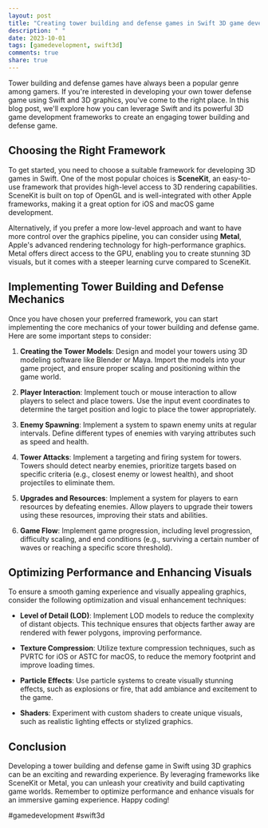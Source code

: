 ```yaml
---
layout: post
title: "Creating tower building and defense games in Swift 3D game development"
description: " "
date: 2023-10-01
tags: [gamedevelopment, swift3d]
comments: true
share: true
---
```


Tower building and defense games have always been a popular genre among gamers. If you're interested in developing your own tower defense game using Swift and 3D graphics, you've come to the right place. In this blog post, we'll explore how you can leverage Swift and its powerful 3D game development frameworks to create an engaging tower building and defense game.

## Choosing the Right Framework

To get started, you need to choose a suitable framework for developing 3D games in Swift. One of the most popular choices is **SceneKit**, an easy-to-use framework that provides high-level access to 3D rendering capabilities. SceneKit is built on top of OpenGL and is well-integrated with other Apple frameworks, making it a great option for iOS and macOS game development.

Alternatively, if you prefer a more low-level approach and want to have more control over the graphics pipeline, you can consider using **Metal**, Apple's advanced rendering technology for high-performance graphics. Metal offers direct access to the GPU, enabling you to create stunning 3D visuals, but it comes with a steeper learning curve compared to SceneKit.

## Implementing Tower Building and Defense Mechanics

Once you have chosen your preferred framework, you can start implementing the core mechanics of your tower building and defense game. Here are some important steps to consider:

1. **Creating the Tower Models**: Design and model your towers using 3D modeling software like Blender or Maya. Import the models into your game project, and ensure proper scaling and positioning within the game world.

2. **Player Interaction**: Implement touch or mouse interaction to allow players to select and place towers. Use the input event coordinates to determine the target position and logic to place the tower appropriately.

3. **Enemy Spawning**: Implement a system to spawn enemy units at regular intervals. Define different types of enemies with varying attributes such as speed and health.

4. **Tower Attacks**: Implement a targeting and firing system for towers. Towers should detect nearby enemies, prioritize targets based on specific criteria (e.g., closest enemy or lowest health), and shoot projectiles to eliminate them.

5. **Upgrades and Resources**: Implement a system for players to earn resources by defeating enemies. Allow players to upgrade their towers using these resources, improving their stats and abilities.

6. **Game Flow**: Implement game progression, including level progression, difficulty scaling, and end conditions (e.g., surviving a certain number of waves or reaching a specific score threshold).

## Optimizing Performance and Enhancing Visuals

To ensure a smooth gaming experience and visually appealing graphics, consider the following optimization and visual enhancement techniques:

- **Level of Detail (LOD)**: Implement LOD models to reduce the complexity of distant objects. This technique ensures that objects farther away are rendered with fewer polygons, improving performance.

- **Texture Compression**: Utilize texture compression techniques, such as PVRTC for iOS or ASTC for macOS, to reduce the memory footprint and improve loading times.

- **Particle Effects**: Use particle systems to create visually stunning effects, such as explosions or fire, that add ambiance and excitement to the game.

- **Shaders**: Experiment with custom shaders to create unique visuals, such as realistic lighting effects or stylized graphics.

## Conclusion

Developing a tower building and defense game in Swift using 3D graphics can be an exciting and rewarding experience. By leveraging frameworks like SceneKit or Metal, you can unleash your creativity and build captivating game worlds. Remember to optimize performance and enhance visuals for an immersive gaming experience. Happy coding!

#gamedevelopment #swift3d